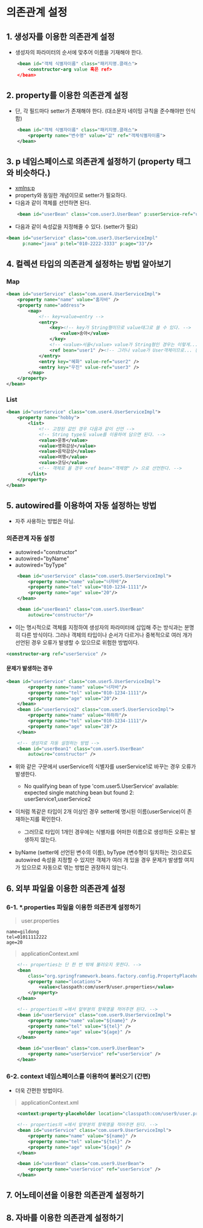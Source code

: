 # 의존관계 설정

## 1. 생성자를 이용한 의존관계 설정

- 생성자의 파라미터의 순서에 맞추어 이름을 기재해야 한다.

```xml
    <bean id="객체 식별자이름" class="패키지명.클래스">
        <constructor-arg value 혹은 ref>
    </bean>
```

## 2. property를 이용한 의존관계 설정

- 단, 각 필드마다 setter가 존재해야 한다. (대소문자 네이밍 규칙을 준수해야만 인식함)

```xml
    <bean id="객체 식별자이름" class="패키지명.클래스">
        <property name="변수명" value="값" ref="객체식별자이름">
    </bean>
```

## 3. p 네임스페이스로 의존관계 설정하기 (property 태그와 비슷하다.)

- [xmlns:p]("http://www.springframework.org/schema/p")
- property와 동일한 개념이므로 setter가 필요하다.
- 다음과 같이 객체를 선언하면 된다.

```xml
	<bean id="userBean" class="com.user3.UserBean" p:userService-ref="userService" />
```

- 다음과 같이 속성값을 지정해줄 수 있다. (setter가 필요)

```xml
<bean id="userService" class="com.user3.UserServiceImpl"
	  p:name="java" p:tel="010-2222-3333" p:age="33"/>

```

## 4. 컬렉션 타입의 의존관계 설정하는 방법 알아보기

### Map

```xml
<bean id="userService" class="com.user4.UserServiceImpl">
    <property name="name" value="홈자바" />
    <property name="address">
        <map>
            <!-- key+value=entry -->
            <entry>
                <key><!-- key가 String형이므로 value태그로 쓸 수 있다. -->
                    <value>송아</value>
                </key>
                <!-- <value>서울</value> value가 String형인 경우는 이렇게... -->
                <ref bean="user1" /><!-- 그러나 value가 User객체이므로... 왼쪽과 같이 선언 -->
            </entry>
            <entry key="혜화" value-ref="user2" />
            <entry key="우진" value-ref="user3" />
        </map>
    </property>
</bean>
```

### List

```xml
<bean id="userService" class="com.user4.UserServiceImpl">
    <property name="hobby">
        <list>
            <!-- 고정된 값인 경우 다음과 같이 선언 -->
            <!-- String type도 value를 이용하여 담으면 된다. -->
            <value>운동</value>
            <value>영화감상</value>
            <value>음악감상</value>
            <value>여행</value>
            <value>코딩</value>
            <!-- 객체로 올 경우 <ref bean="객체명" /> 으로 선언한다. -->
        </list>
    </property>
</bean>

```

## 5. autowired를 이용하여 자동 설정하는 방법

- 자주 사용하는 방법은 아님.

### 의존관계 자동 설정

- autowired="constructor"
- autowired="byName"
- autowired="byType"

```xml
	<bean id="userService" class="com.user5.UserServiceImpl">
		<property name="name" value="너자바"/>
		<property name="tel" value="010-1234-1111"/>
		<property name="age" value="20"/>
	</bean>

	<bean id="userBean1" class="com.user5.UserBean"
		autowire="constructor"/>
```

- 이는 명시적으로 객체를 지정하여 생성자의 파라미터에 삽입해 주는 방식과는 분명히 다른 방식이다.
  그러나 객체의 타입이나 순서가 다르거나 중복적으로 여러 개가 선언된 경우 오류가 발생할 수 있으므로 위험한 방법이다.

```xml
<constructor-arg ref="userService" />
```

#### 문제가 발생하는 경우

```xml
<bean id="userService" class="com.user5.UserServiceImpl">
		<property name="name" value="너자바"/>
		<property name="tel" value="010-1234-1111"/>
		<property name="age" value="20"/>
	</bean>
	<bean id="userService2" class="com.user5.UserServiceImpl">
		<property name="name" value="하하하"/>
		<property name="tel" value="010-1234-1111"/>
		<property name="age" value="28"/>
	</bean>

	<!-- 생성자로 자동 설정하는 방법 -->
	<bean id="userBean1" class="com.user5.UserBean"
		autowire="constructor" />
```

- 위와 같은 구문에서 userService의 식별자를 userService1로 바꾸는 경우 오류가 발생한다.

  - No qualifying bean of type 'com.user5.UserService' available: expected single matching bean but found 2: userService1,userService2

- 이처럼 똑같은 타입이 2개 이상인 경우 setter에 명시된 이름(userService)이 존재하는지를 확인한다.

  - 그러므로 타입이 1개인 경우에는 식별자를 어떠한 이름으로 생성하든 오류는 발생하지 않는다.

- byName (setter에 선언된 변수의 이름), byType (변수형이 일치하는 것)으로도 autowired 속성을 지정할 수 있지만 객체가 여러 개 있을 경우 문제가 발생할 여지가 있으므로 자동으로 엮는 방법은 권장하지 않는다.

## 6. 외부 파일을 이용한 의존관계 설정

### 6-1. \*.properties 파일을 이용한 의존관계 설정하기

> user.properties

```properties
name=gildong
tel=01011112222
age=20
```

> applicationContext.xml

```xml
    <!-- properties는 단 한 번 밖에 불러오지 못한다. -->
	<bean
		class="org.springframework.beans.factory.config.PropertyPlaceholderConfigurer">
		<property name="locations">
			<value>classpath:com/user9/user.properties</value>
		</property>
	</bean>

	<!-- properties의 =에서 앞부분의 항목명을 적어주면 된다. -->
	<bean id="userService" class="com.user9.UserServiceImpl">
		<property name="name" value="${name}" />
		<property name="tel" value="${tel}" />
		<property name="age" value="${age}" />
	</bean>

	<bean id="userBean" class="com.user9.UserBean">
		<property name="userService" ref="userService" />
	</bean>
```

### 6-2. context 네임스페이스를 이용하여 불러오기 (간편)

- 더욱 간편한 방법이다.

> applicationContext.xml

```xml
    <context:property-placeholder location="classpath:com/user9/user.properties" />

	<!-- properties의 =에서 앞부분의 항목명을 적어주면 된다. -->
	<bean id="userService" class="com.user9.UserServiceImpl">
		<property name="name" value="${name}" />
		<property name="tel" value="${tel}" />
		<property name="age" value="${age}" />
	</bean>

	<bean id="userBean" class="com.user9.UserBean">
		<property name="userService" ref="userService" />
	</bean>
```

## 7. 어노테이션을 이용한 의존관계 설정하기

## 8. 자바를 이용한 의존관계 설정하기
